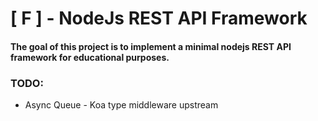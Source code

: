 # [ F ] - NodeJs REST API Framework 

#### The goal of this project is to implement a minimal nodejs REST API framework for educational purposes.

### TODO:
* Async Queue - Koa type middleware upstream